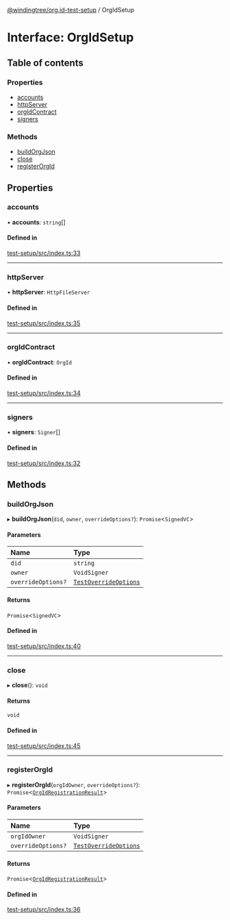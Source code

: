 [@windingtree/org.id-test-setup](../README.md) / OrgIdSetup

# Interface: OrgIdSetup

## Table of contents

### Properties

- [accounts](OrgIdSetup.md#accounts)
- [httpServer](OrgIdSetup.md#httpserver)
- [orgIdContract](OrgIdSetup.md#orgidcontract)
- [signers](OrgIdSetup.md#signers)

### Methods

- [buildOrgJson](OrgIdSetup.md#buildorgjson)
- [close](OrgIdSetup.md#close)
- [registerOrgId](OrgIdSetup.md#registerorgid)

## Properties

### accounts

• **accounts**: `string`[]

#### Defined in

[test-setup/src/index.ts:33](https://github.com/windingtree/org.id-sdk/blob/6904194/packages/test-setup/src/index.ts#L33)

___

### httpServer

• **httpServer**: `HttpFileServer`

#### Defined in

[test-setup/src/index.ts:35](https://github.com/windingtree/org.id-sdk/blob/6904194/packages/test-setup/src/index.ts#L35)

___

### orgIdContract

• **orgIdContract**: `OrgId`

#### Defined in

[test-setup/src/index.ts:34](https://github.com/windingtree/org.id-sdk/blob/6904194/packages/test-setup/src/index.ts#L34)

___

### signers

• **signers**: `Signer`[]

#### Defined in

[test-setup/src/index.ts:32](https://github.com/windingtree/org.id-sdk/blob/6904194/packages/test-setup/src/index.ts#L32)

## Methods

### buildOrgJson

▸ **buildOrgJson**(`did`, `owner`, `overrideOptions?`): `Promise`<`SignedVC`\>

#### Parameters

| Name | Type |
| :------ | :------ |
| `did` | `string` |
| `owner` | `VoidSigner` |
| `overrideOptions?` | [`TestOverrideOptions`](TestOverrideOptions.md) |

#### Returns

`Promise`<`SignedVC`\>

#### Defined in

[test-setup/src/index.ts:40](https://github.com/windingtree/org.id-sdk/blob/6904194/packages/test-setup/src/index.ts#L40)

___

### close

▸ **close**(): `void`

#### Returns

`void`

#### Defined in

[test-setup/src/index.ts:45](https://github.com/windingtree/org.id-sdk/blob/6904194/packages/test-setup/src/index.ts#L45)

___

### registerOrgId

▸ **registerOrgId**(`orgIdOwner`, `overrideOptions?`): `Promise`<[`OrgIdRegistrationResult`](../README.md#orgidregistrationresult)\>

#### Parameters

| Name | Type |
| :------ | :------ |
| `orgIdOwner` | `VoidSigner` |
| `overrideOptions?` | [`TestOverrideOptions`](TestOverrideOptions.md) |

#### Returns

`Promise`<[`OrgIdRegistrationResult`](../README.md#orgidregistrationresult)\>

#### Defined in

[test-setup/src/index.ts:36](https://github.com/windingtree/org.id-sdk/blob/6904194/packages/test-setup/src/index.ts#L36)
